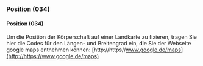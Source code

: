### Position (034)  

#### Position (034)
Um die Position der Körperschaft auf einer Landkarte zu fixieren, tragen Sie hier die Codes für den Längen- und Breitengrad ein, die Sie der Webseite google maps entnehmen können: [http://https//www.google.de/maps](http://https://www.google.de/maps)
